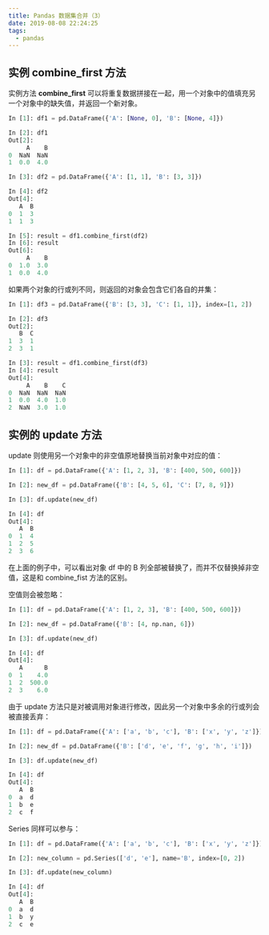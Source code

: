 ```yaml
---
title: Pandas 数据集合并（3）
date: 2019-08-08 22:24:25
tags:
  - pandas
---
```


## 实例 combine_first 方法

实例方法 **combine_first** 可以将重复数据拼接在一起，用一个对象中的值填充另一个对象中的缺失值，并返回一个新对象。

```python
In [1]: df1 = pd.DataFrame({'A': [None, 0], 'B': [None, 4]})

In [2]: df1
Out[2]:
     A    B
0  NaN  NaN
1  0.0  4.0

In [3]: df2 = pd.DataFrame({'A': [1, 1], 'B': [3, 3]})

In [4]: df2
Out[4]: 
   A  B
0  1  3
1  1  3

In [5]: result = df1.combine_first(df2)
In [6]: result
Out[6]:
     A    B
0  1.0  3.0
1  0.0  4.0
```

如果两个对象的行或列不同，则返回的对象会包含它们各自的并集：

```python
In [1]: df3 = pd.DataFrame({'B': [3, 3], 'C': [1, 1]}, index=[1, 2])

In [2]: df3
Out[2]:
   B  C
1  3  1
2  3  1

In [3]: result = df1.combine_first(df3)
In [4]: result
Out[4]:
     A    B    C
0  NaN  NaN  NaN
1  0.0  4.0  1.0
2  NaN  3.0  1.0
```

## 实例的 update 方法

update 则使用另一个对象中的非空值原地替换当前对象中对应的值：

```python
In [1]: df = pd.DataFrame({'A': [1, 2, 3], 'B': [400, 500, 600]})

In [2]: new_df = pd.DataFrame({'B': [4, 5, 6], 'C': [7, 8, 9]})

In [3]: df.update(new_df)

In [4]: df
Out[4]:
   A  B
0  1  4
1  2  5
2  3  6
```

在上面的例子中，可以看出对象 df 中的 B 列全部被替换了，而并不仅替换掉非空值，这是和 combine_fist 方法的区别。

空值则会被忽略：

```python
In [1]: df = pd.DataFrame({'A': [1, 2, 3], 'B': [400, 500, 600]})

In [2]: new_df = pd.DataFrame({'B': [4, np.nan, 6]})

In [3]: df.update(new_df)

In [4]: df
Out[4]:
   A      B
0  1    4.0
1  2  500.0
2  3    6.0
```

由于 update 方法只是对被调用对象进行修改，因此另一个对象中多余的行或列会被直接丢弃：

```python
In [1]: df = pd.DataFrame({'A': ['a', 'b', 'c'], 'B': ['x', 'y', 'z']})

In [2]: new_df = pd.DataFrame({'B': ['d', 'e', 'f', 'g', 'h', 'i']})

In [3]: df.update(new_df)

In [4]: df
Out[4]:
   A  B
0  a  d
1  b  e
2  c  f
```

Series 同样可以参与：

```python
In [1]: df = pd.DataFrame({'A': ['a', 'b', 'c'], 'B': ['x', 'y', 'z']})

In [2]: new_column = pd.Series(['d', 'e'], name='B', index=[0, 2])

In [3]: df.update(new_column)

In [4]: df
Out[4]:
   A  B
0  a  d
1  b  y
2  c  e
```

